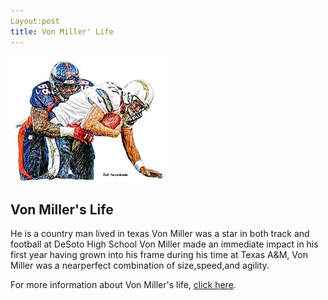 ```yaml
---
Layout:post
title: Von Miller' Life
---
```

![ von miller](/images/vm1.jpg)

## Von Miller's Life 
He is a country man lived in texas 
Von Miller was a star in both track and football at DeSoto High School 
Von Miller made an immediate impact in his first year having grown into his frame during his time at Texas A&M, Von Miller was a nearperfect combination of size,speed,and agility.

For more information about Von Miller's life, [click here](https://www.britannica.com/biography/Von-Miller).
